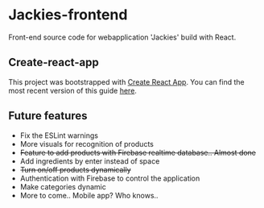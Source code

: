 # Jackies-frontend

Front-end source code for webapplication 'Jackies' build with React. 

## Create-react-app

This project was bootstrapped with [Create React App](https://github.com/facebookincubator/create-react-app).
You can find the most recent version of this guide [here](https://github.com/facebookincubator/create-react-app/blob/master/packages/react-scripts/template/README.md).


## Future features

* Fix the ESLint warnings
* More visuals for recognition of products
* ~~Feature to add products with Firebase realtime database.. Almost done~~
* Add ingredients by enter instead of space
* ~~Turn on/off products dynamically~~
* Authentication with Firebase to control the application
* Make categories dynamic
* More to come.. Mobile app? Who knows..

